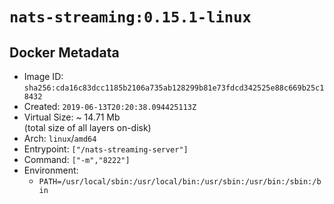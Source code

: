 # `nats-streaming:0.15.1-linux`

## Docker Metadata

- Image ID: `sha256:cda16c83dcc1185b2106a735ab128299b81e73fdcd342525e88c669b25c18432`
- Created: `2019-06-13T20:20:38.094425113Z`
- Virtual Size: ~ 14.71 Mb  
  (total size of all layers on-disk)
- Arch: `linux`/`amd64`
- Entrypoint: `["/nats-streaming-server"]`
- Command: `["-m","8222"]`
- Environment:
  - `PATH=/usr/local/sbin:/usr/local/bin:/usr/sbin:/usr/bin:/sbin:/bin`
